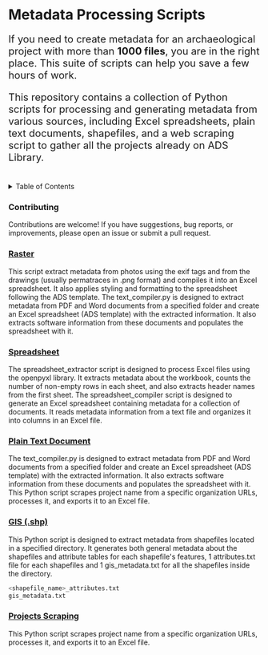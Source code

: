 <h1> Metadata Processing Scripts </h1>

<p style="font-size: 20px">If you need to create metadata for an archaeological project with more than <strong>1000 files</strong>, you are in the right place. This suite of scripts can help you save a few hours of work.</p>
<p style="font-size: 20px">This repository contains a collection of Python scripts for processing and generating metadata from various sources, including Excel spreadsheets, plain text documents, shapefiles, and a web scraping script to gather all the projects already on ADS Library.</p><br>

<details>

<summary>Table of Contents</summary>

- [Contributing](#contributing)
- [Raster](#raster)
- [Spreadsheet](#spreadsheet)
- [Plain Text Document](#plain-text-document)
- [GIS (.shp)](#gis-shp)
- [Projects Scraping](projects_scraping)
- [ADS - Data Type requirements](https://archaeologydataservice.ac.uk/help-guidance/instructions-for-depositors/files-and-metadata/)

</details>

### Contributing
Contributions are welcome! If you have suggestions, bug reports, or improvements, please open an issue or submit a pull request.


### [Raster](raster.md)

This script extract metadata from photos using the exif tags and from the drawings (usually permatraces in .png format) and compiles it into an Excel spreadsheet. It also applies styling and formatting to the spreadsheet following the ADS template. The text_compiler.py is designed to extract metadata from PDF and Word documents from a specified folder and create an Excel spreadsheet (ADS template) with the extracted information. It also extracts software information from these documents and populates the spreadsheet with it.

### [Spreadsheet](spreadsheet.md)

The spreadsheet_extractor script is designed to process Excel files using the openpyxl library. It extracts metadata about the workbook, counts the number of non-empty rows in each sheet, and also extracts header names from the first sheet.
The spreadsheet_compiler script is designed to generate an Excel spreadsheet containing metadata for a collection of documents. It reads metadata information from a text file and organizes it into columns in an Excel file.

### [Plain Text Document](text.md)

The text_compiler.py is designed to extract metadata from PDF and Word documents from a specified folder and create an Excel spreadsheet (ADS template) with the extracted information. It also extracts software information from these documents and populates the spreadsheet with it. This Python script scrapes project name from a specific organization URLs, processes it, and exports it to an Excel file.

### [GIS (.shp)](gis.md)

This Python script is designed to extract metadata from shapefiles located in a specified directory. It generates both general metadata about the shapefiles and attribute tables for each shapefile's features, 1 attributes.txt file for each shapefiles and 1 gis_metadata.txt for all the shapefiles inside the directory.
```bash
<shapefile_name>_attributes.txt
gis_metadata.txt
```

### [Projects Scraping](scraping.md)

This Python script scrapes project name from a specific organization URLs, processes it, and exports it to an Excel file.
